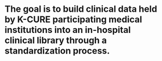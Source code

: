 # The goal is to build clinical data held by K-CURE participating medical institutions into an in-hospital clinical library through a standardization process.
